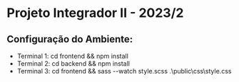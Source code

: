 # Projeto Integrador II - 2023/2

## Configuração do Ambiente:
- Terminal 1: cd frontend && npm install 
- Terminal 2: cd backend && npm install
- Terminal 3: cd frontend && sass --watch style.scss .\public\css\style.css  
